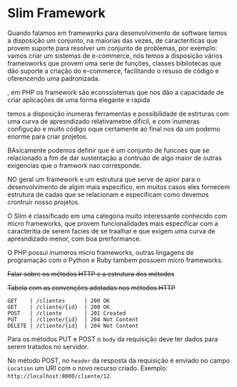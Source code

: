 # Slim Framework 

Quando falamos em frameworks para desenvolvimento de software temos a disposição um conjunto, na maiorias das vezes, de caracteriticas que provem suporte para resolver um conjunto de problemas, por exemplo: vamos criar um sistemas de e-commerce, nós temos a disposição vários frameoworks que provem uma serie de funções, classes bibliotecas que dão suporte a criação do e-commerce, facilitando o resuso de código e oferencendo uma padronizada.


, em PHP os framework são econssistemas  que nos dão a capacidade de criar aplicações de uma forma elegante e rapida

temos a disposição inumeras ferramentas e possibilidade de estrturas com uma curva de apresndizado relativametne dificil, e com inumeras configução e muito código oque certamente ao final nos da um podemo enorme para criar projetos. 

BAsicamente podemos definir que é um conjunto de funcoes que se relacionado a fim de dar sustentação a contruão de algo maior de outras exigencias que o framwork nao corresponde.

NO geral um framework e um estrutura que serve de apior para o desenvolvimento de algim mais especifico, em muitos casos eles fornecem estrutura de cadas que se relacionam e especificam como devemos crontruir nosso projetos. 


O Slim é classificado em uma categoria muito interessante conhecido com micro frameworks, que provem funcionalidades mais especificar com a caracteritia de serem facies de se traalhar e que exigem uma curva de apresndizado menor,  com boa prerformance.

O PHP possui inumeros micro frameworks, outras lingagens de programação com o Python e Ruby tambem possuem micro frameworks.




~~Falar sobre os métodos HTTP e a estrutura dos métodos~~

~~Tabela com as convenções adotadas nos métodos HTTP~~

```
GET    | /clientes      | 200 OK
GET    | /cliente/{id}  | 200 OK
POST   | /cliente       | 201 Created
PUT    | /cliente/{id}  | 204 Not Content
DELETE | /cliente/{id}  | 204 Not Content
```

Para os métodos PUT e POST o `body` da requisição deve ter dados para serem tratados no servidor.

No método POST, no `header` da resposta da requisição é enviado no campo `Location` um URI com o novo recurso criado. Exemplo: `http://localhost:8000/cliente/12`.






